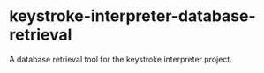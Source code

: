 # keystroke-interpreter-database-retrieval
A database retrieval tool for the keystroke interpreter project.
